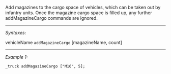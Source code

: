 Add magazines to the cargo space of vehicles, which can be taken out by infantry units. Once the magazine cargo space is filled up, any further addMagazineCargo commands are ignored.


---
*Syntaxes:*

vehicleName `addMagazineCargo` [magazineName, count]

---
*Example 1:*

```sqf
_truck addMagazineCargo ["M16", 5];
```